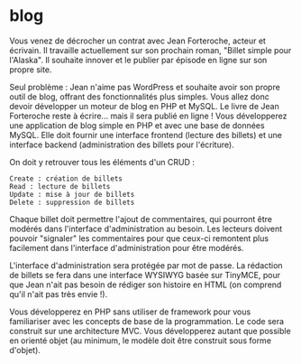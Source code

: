 # blog
Vous venez de décrocher un contrat avec Jean Forteroche, acteur et écrivain. 
Il travaille actuellement sur son prochain roman, "Billet simple pour l'Alaska". 
Il souhaite innover et le publier par épisode en ligne sur son propre site.

Seul problème : Jean n'aime pas WordPress et souhaite avoir son propre outil de blog, offrant des fonctionnalités plus simples. 
Vous allez donc devoir développer un moteur de blog en PHP et MySQL.
Le livre de Jean Forteroche reste à écrire... mais il sera publié en ligne !
Vous développerez une application de blog simple en PHP et avec une base de données MySQL. 
Elle doit fournir une interface frontend (lecture des billets) 
et une interface backend (administration des billets pour l'écriture). 

On doit y retrouver tous les éléments d'un CRUD :

    Create : création de billets
    Read : lecture de billets
    Update : mise à jour de billets
    Delete : suppression de billets

Chaque billet doit permettre l'ajout de commentaires, qui pourront être modérés 
dans l'interface d'administration au besoin.
Les lecteurs doivent pouvoir "signaler" les commentaires 
pour que ceux-ci remontent plus facilement dans l'interface d'administration pour être modérés.

L'interface d'administration sera protégée par mot de passe. 
La rédaction de billets se fera dans une interface WYSIWYG basée sur TinyMCE, 
pour que Jean n'ait pas besoin de rédiger son histoire en HTML (on comprend qu'il n'ait pas très envie !).

Vous développerez en PHP sans utiliser de framework pour vous familiariser avec les concepts de base de la programmation. 
Le code sera construit sur une architecture MVC. 
Vous développerez autant que possible en orienté objet (au minimum, le modèle doit être construit sous forme d'objet).
